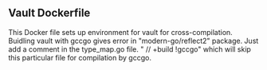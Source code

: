 
## Vault Dockerfile
This Docker file  sets up environment for vault for cross-compilation. Buidling vault with gccgo gives error in "modern-go/reflect2" package. Just add a comment in the type_map.go file. " // +build !gccgo" which will skip this particular file for compilation by gccgo.
